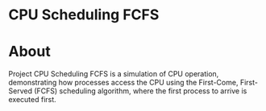 # CPU Scheduling FCFS
# About

Project CPU Scheduling FCFS is a simulation of CPU operation, demonstrating how processes access the CPU using the First-Come, First-Served (FCFS) scheduling algorithm, where the first process to arrive is executed first.
